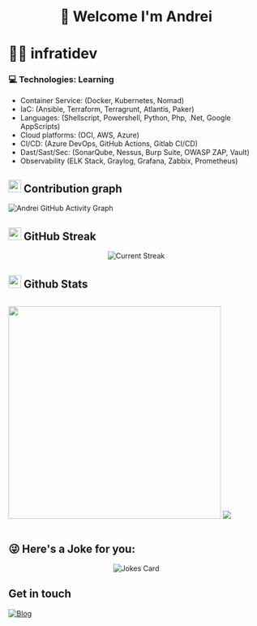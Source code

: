 <h1 align="center">
🤝 Welcome I'm Andrei
</h1>

# 👨‍💻 infratidev
### 💻 Technologies: Learning 

* Container Service: (Docker, Kubernetes, Nomad)
* IaC: (Ansible, Terraform, Terragrunt, Atlantis, Paker)
* Languages: (Shellscript, Powershell, Python, Php, .Net, Google AppScripts)
* Cloud platforms: (OCI, AWS, Azure)
* CI/CD: (Azure DevOps, GitHub Actions, Gitlab CI/CD)
* Dast/Sast/Sec: (SonarQube, Nessus, Burp Suite, OWASP ZAP, Vault)
* Observability (ELK Stack, Graylog, Grafana, Zabbix, Prometheus)

## <img src="https://media.giphy.com/media/GhRjInY9JbKms/source.gif" width="25"> <b>Contribution graph</b>

![Andrei GitHub Activity Graph](https://activity-graph.herokuapp.com/graph?username=infratidev&theme=gotham)

## <img src="https://media.giphy.com/media/Mp5uJLEE9Ompq/giphy.gif" width="25"> <b>GitHub Streak</b>

<p align="center"> <img alt="Current Streak" src="https://github-readme-streak-stats.herokuapp.com/?user=infratidev&theme=gotham" /> </p>

## <img src="https://th.bing.com/th/id/R.011db7f1e14cdcefd5ed8b056f70d038?rik=NHHx7PD%2bLTi5YA&riu=http%3a%2f%2fui.trinine.net%2fwp%2fwp-content%2fuploads%2f2016%2f06%2f20160602_GraphAnimeIcon.gif&ehk=TXXGvgTPI6i%2f5xQe%2fW3mnT36hQPfIBwZcQsaKAlJWhs%3d&risl=&pid=ImgRaw&r=0" width="25"> <b>Github Stats</b>

<div style="display: flex; flex-direction: row;">
<p align="center"> 
 <img class="img" style="height: auto; width: 419px;" src="https://github-readme-stats.vercel.app/api?username=infratidev&show_icons=true&theme=gotham&include_all_commits=true" />
 <img class="img" src="https://github-readme-stats.vercel.app/api/top-langs/?username=infratidev&hide=scss&layout=compact&theme=gotham" />
</p>
</div>


## 😜 Here's a Joke for you:
<p align="center"> <img src="https://readme-jokes.vercel.app/api" alt="Jokes Card" /></p>

## Get in touch
[![Blog](https://img.shields.io/website?down_color=blue&down_message=infrati.dev&label=Blog&logo=ghost&logoColor=green&style=for-the-badge&up_color=blue&up_message=infrati.dev&url=https%3A%2F%2Finfrati.dev)](https://infrati.dev)
